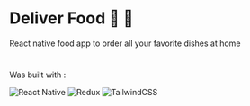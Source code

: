 # **Deliver Food** 🚀 🍔

React native food app to order all your favorite dishes at home

<!--
🛵🚴‍♂️🚵‍♀️🌭🍟🍔🍕🥞🧇🥗🥪🌮🌯🍘🍙🥩🍜🍚🍥🍝🍦🍧🍩🚀
-->

#

Was built with :

![React Native](https://img.shields.io/badge/react_native-%2320232a.svg?style=for-the-badge&logo=react&logoColor=%2361DAFB) ![Redux](https://img.shields.io/badge/redux-%23593d88.svg?style=for-the-badge&logo=redux&logoColor=white) ![TailwindCSS](https://img.shields.io/badge/tailwindcss-%2338B2AC.svg?style=for-the-badge&logo=tailwind-css&logoColor=white)
